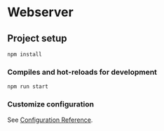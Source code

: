 # Webserver

## Project setup
```
npm install
```

### Compiles and hot-reloads for development
```
npm run start
```

### Customize configuration
See [Configuration Reference](https://cli.vuejs.org/config/).
